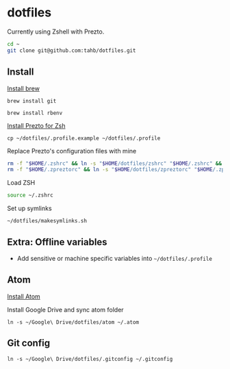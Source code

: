 dotfiles
========

Currently using Zshell with Prezto.

```bash
cd ~
git clone git@github.com:tahb/dotfiles.git
```


## Install

[Install brew](https://brew.sh/)

```
brew install git
```

```
brew install rbenv
```

[Install Prezto for Zsh](https://github.com/sorin-ionescu/prezto#installation)

```
cp ~/dotfiles/.profile.example ~/dotfiles/.profile
```

Replace Prezto's configuration files with mine
```bash
rm -f "$HOME/.zshrc" && ln -s "$HOME/dotfiles/zshrc" "$HOME/.zshrc" && \
rm -f "$HOME/.zpreztorc" && ln -s "$HOME/dotfiles/zpreztorc" "$HOME/.zpreztorc"
```

Load ZSH
```bash
source ~/.zshrc
```

Set up symlinks
```
~/dotfiles/makesymlinks.sh
```

## Extra: Offline variables
- Add sensitive or machine specific variables into `~/dotfiles/.profile`


## Atom

[Install Atom](https://atom.io/)

Install Google Drive and sync atom folder
```
ln -s ~/Google\ Drive/dotfiles/atom ~/.atom
```

## Git config
```
ln -s ~/Google\ Drive/dotfiles/.gitconfig ~/.gitconfig
```
